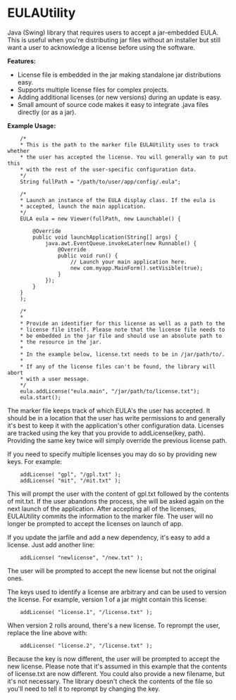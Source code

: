 EULAUtility
===========

Java (Swing) library that requires users to accept a jar-embedded EULA. This is 
useful when you're distributing jar files without an installer but still want a 
user to acknowledge a license before using the software. 

**Features:**

* License file is embedded in the jar making standalone jar distributions easy.
* Supports multiple license files for complex projects.
* Adding additional licenses (or new versions) during an update is easy.
* Small amount of source code makes it easy to integrate .java files directly (or as a jar).

**Example Usage:**

        /*
        * This is the path to the marker file EULAUtility uses to track whether 
        * the user has accepted the license. You will generally wan to put this 
        * with the rest of the user-specific configuration data.
        */
        String fullPath = "/path/to/user/app/config/.eula";

        /*
        * Launch an instance of the EULA display class. If the eula is
        * accepted, launch the main application.
        */
        EULA eula = new Viewer(fullPath, new Launchable() {

            @Override
            public void launchApplication(String[] args) {
                java.awt.EventQueue.invokeLater(new Runnable() {
                    @Override
                    public void run() {
                        // Launch your main application here.
                        new com.myapp.MainForm().setVisible(true);
                    }
                });
            }
        }
        );

        /*
        * 
        * Provide an identifier for this license as well as a path to the
        * license file itself. Please note that the license file needs to
        * be embedded in the jar file and should use an absolute path to 
        * the resource in the jar. 
        *
        * In the example below, license.txt needs to be in /jar/path/to/.
        * 
        * If any of the license files can't be found, the library will abort
        * with a user message.
        */
        eula.addLicense("eula.main", "/jar/path/to/license.txt");
        eula.start();
        
The marker file keeps track of which EULA's the user has accepted. It should be 
in a location that the user has write permissions to and generally it's best to 
keep it with the application's other configuration data. Licenses are tracked 
using the key that you provide to addLicense(key, path). Providing the same key 
twice will simply override the previous license path. 

If you need to specify multiple licenses you may do so by providing new keys. 
For example:

        addLicense( "gpl", "/gpl.txt" );
        addLicense( "mit", "/mit.txt" );
        
This will prompt the user with the content of gpl.txt followed by the contents 
of mit.txt. If the user abandons the process, she will be asked again on the 
next launch of the application. After accepting all of the licenses, EULAUtility 
commits the information to the marker file. The user will no longer be prompted 
to accept the licenses on launch of app.

If you update the jarfile and add a new dependency, it's easy to add a license. 
Just add another line:

        addLicense( "newlicense", "/new.txt" );
        
The user will be prompted to accept the new license but not the original ones.

The keys used to identify a license are arbitrary and can be used to version the 
license. For example, version 1 of a jar might contain this license:

        addLicense( "license.1", "/license.txt" );

When version 2 rolls around, there's a new license. To reprompt the user, replace 
the line above with:

        addLicense( "license.2", "/license.txt" );
        
Because the key is now different, the user will be prompted to accept the new 
license. Please note that it's assumed in this example that the contents of 
license.txt are now different. You could also provide a new filename, but it's 
not necessary. The library doesn't check the contents of the file so you'll need 
to tell it to reprompt by changing the key.


